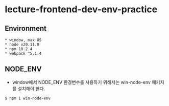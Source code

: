 # lecture-frontend-dev-env-practice

## Environment

```shell
* window, max OS
* node v20.11.0
* npm 10.2.4
* webpack ^5.1.4
```

## NODE_ENV

* window에서 NODE_ENV 환경변수를 사용하기 위해서는 win-node-env 패키지를 설치해야 한다.
```shell
$ npm i win-node-env
```